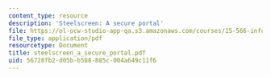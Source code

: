 ```yaml
---
content_type: resource
description: 'Steelscreen: A secure portal'
file: https://ol-ocw-studio-app-qa.s3.amazonaws.com/courses/15-566-information-technology-as-an-integrating-force-in-manufacturing-spring-2003/56728fb2d05bb588885c004a649c11f6_steelscreen_a_secure_portal.pdf
file_type: application/pdf
resourcetype: Document
title: steelscreen_a_secure_portal.pdf
uid: 56728fb2-d05b-b588-885c-004a649c11f6
---
```

